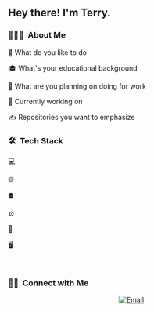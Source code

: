 <h2> Hey there! I'm Terry.</h2>

<h3> 👨🏻‍💻  About Me </h3>

🤔 What do you like to do

🎓 What's your educational background

💼 What are you planning on doing for work

🌱 Currently working on

✍️ Repositories you want to emphasize

<h3> 🛠  Tech Stack</h3>

💻

🌐

🛢

⚙️

🔧

🖥

<br/>

<h3> 🤝🏻  Connect with Me </h3>

<p align="center">
<a href="https://www.kuralabs.org/"&gt;&lt;img alt="Website" src="https://img.shields.io/badge/Website-www.kuralabs.org-orange?style=flat-square&logo=google-chrome"></a>
<a href="https://www.linkedin.com/in/twoolard/"&gt;&lt;img alt="LinkedIn" src="https://img.shields.io/badge/LinkedIn-Terry%20Woolard-orange?style=flat-square&logo=linkedin"></a>
<a href="t.woolard24@gmail.com"><img alt="Email" src="https://img.shields.io/badge/Email-t.woolard24@gmail.com-orange?style=flat-square&logo=gmail"></a>
</p>
